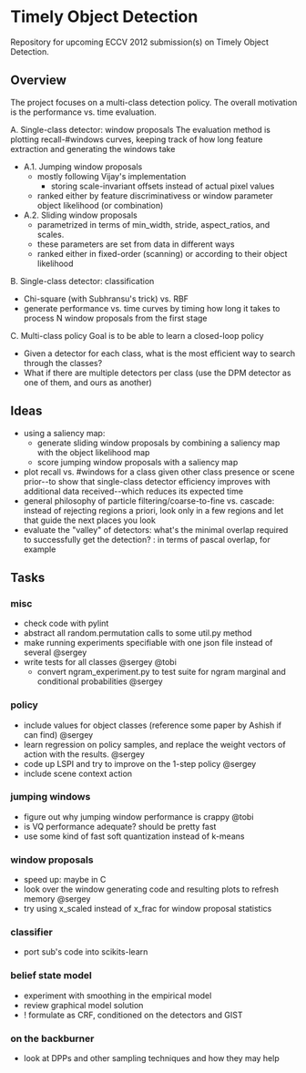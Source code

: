 Timely Object Detection
===

Repository for upcoming ECCV 2012 submission(s) on Timely Object Detection.

Overview
---
The project focuses on a multi-class detection policy.
The overall motivation is the performance vs. time evaluation.

A. Single-class detector: window proposals
The evaluation method is plotting recall-#windows curves, keeping track of how long feature extraction and generating the windows take
- A.1. Jumping window proposals
  - mostly following Vijay's implementation
    - storing scale-invariant offsets instead of actual pixel values
  - ranked either by feature discriminativess or window parameter object likelihood (or combination)
- A.2. Sliding window proposals
  - parametrized in terms of min_width, stride, aspect_ratios, and scales.
  - these parameters are set from data in different ways
  - ranked either in fixed-order (scanning) or according to their object likelihood

B. Single-class detector: classification
  - Chi-square (with Subhransu's trick) vs. RBF
  - generate performance vs. time curves by timing how long it takes to process N window proposals from the first stage

C. Multi-class policy
Goal is to be able to learn a closed-loop policy
  - Given a detector for each class, what is the most efficient way to search through the classes?
  - What if there are multiple detectors per class (use the DPM detector as one of them, and ours as another)

Ideas
---
- using a saliency map:
  - generate sliding window proposals by combining a saliency map with the object likelihood map
  - score jumping window proposals with a saliency map
- plot recall vs. #windows for a class given other class presence or scene prior--to show that single-class detector efficiency improves with additional data received--which reduces its expected time
- general philosophy of particle filtering/coarse-to-fine vs. cascade: instead of rejecting regions a priori, look only in a few regions and let that guide the next places you look
- evaluate the "valley" of detectors: what's the minimal overlap required to successfully get the detection?
  : in terms of pascal overlap, for example

Tasks
---
### misc
  - check code with pylint
  - abstract all random.permutation calls to some util.py method
  - make running experiments specifiable with one json file instead of several @sergey
  - write tests for all classes @sergey @tobi
  	- convert ngram_experiment.py to test suite for ngram marginal and conditional probabilities @sergey

### policy
  - include values for object classes (reference some paper by Ashish if can find) @sergey
  - learn regression on policy samples, and replace the weight vectors of action with the results. @sergey
  - code up LSPI and try to improve on the 1-step policy  @sergey
  - include scene context action

### jumping windows
  - figure out why jumping window performance is crappy @tobi
  - is VQ performance adequate? should be pretty fast
  - use some kind of fast soft quantization instead of k-means

### window proposals
  - speed up: maybe in C
  - look over the window generating code and resulting plots to refresh memory @sergey
  - try using x_scaled instead of x_frac for window proposal statistics

### classifier
  - port sub's code into scikits-learn

### belief state model
  - experiment with smoothing in the empirical model
  - review graphical model solution
  - ! formulate as CRF, conditioned on the detectors and GIST

### on the backburner
  - look at DPPs and other sampling techniques and how they may help
